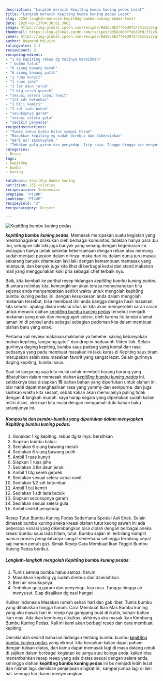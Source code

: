 ```yaml
---
description: "Langkah meracik Kepit8ng bumbu kuning pedas Lezat"
title: "Langkah meracik Kepit8ng bumbu kuning pedas Lezat"
slug: 2258-langkah-meracik-kepit8ng-bumbu-kuning-pedas-lezat
date: 2020-08-13T04:38:01.308Z
image: https://img-global.cpcdn.com/recipes/9d56c0b3ffe639fd/751x532cq70/kepit8ng-bumbu-kuning-pedas-foto-resep-utama.jpg
thumbnail: https://img-global.cpcdn.com/recipes/9d56c0b3ffe639fd/751x532cq70/kepit8ng-bumbu-kuning-pedas-foto-resep-utama.jpg
cover: https://img-global.cpcdn.com/recipes/9d56c0b3ffe639fd/751x532cq70/kepit8ng-bumbu-kuning-pedas-foto-resep-utama.jpg
author: Raymond McGuire
ratingvalue: 3.1
reviewcount: 8
recipeingredient:
- "1 kg kepiting rebus dg talinya bersihkan"
- " bumbu halus"
- "6 siung bawang merah"
- "6 siung bawang putih"
- "1 ruas kunyit"
- "1 ruas jahe"
- "3 lbr daun jeruk"
- "1 btg sereh geprek"
- "sesuai selera cabai rawit"
- "1/2 sdt ketumbar"
- "1 biji kemiri"
- "1 sdt lada bubuk"
- "secukupnya garam"
- "sesuai selera gula"
- "sedikit penyedap"
recipeinstructions:
- "Tumis semua bumbu halus sampai harum"
- "Masukkan kepiting yg sudah direbus dan dibersihkan"
- "Beri air secukupnya."
- "Tmbhkan gula,garam dan penyedap. Icip rasa. Tunggu hingga air menyusut. Siap disajikan dg nasi hangat"
categories:
- Resep
tags:
- kepit8ng
- bumbu
- kuning

katakunci: kepit8ng bumbu kuning 
nutrition: 255 calories
recipecuisine: Indonesian
preptime: "PT29M"
cooktime: "PT44M"
recipeyield: "2"
recipecategory: Dessert

---
```



![Kepit8ng bumbu kuning pedas](https://img-global.cpcdn.com/recipes/9d56c0b3ffe639fd/751x532cq70/kepit8ng-bumbu-kuning-pedas-foto-resep-utama.jpg)

<b><i>kepit8ng bumbu kuning pedas</i></b>, Memasak merupakan suatu kegiatan yang membahagiakan dilakukan oleh berbagai komunitas. tidaklah hanya para ibu ibu, sebagian laki laki juga banyak yang senang dengan kegemaran ini. walaupun hanya untuk sekedar kebersamaan dengan rekan atau memang sudah menjadi passion dalam dirinya. maka dari itu dalam dunia juru masak sekarang banyak ditemukan laki laki dengan kemampuan memasak yang mumpuni, dan banyak juga kita lihat di berbagai kedai dan stand makanan mall yang menggunakan koki pria sebagai chef terbaik nya.

Baik, kita kembali ke perihal resep hidangan <i>kepit8ng bumbu kuning pedas</i>. di antara rutinitas kita, kemungkinan akan terasa menyenangkan bila sejenak anda menyempatkan sedikit waktu untuk mengolah kepit8ng bumbu kuning pedas ini. dengan kesuksesan anda dalam mengolah makanan tersebut, bisa membuat diri anda bangga dengan hasil masakan kita sendiri. apalagi disini melalui situs ini kita akan memperoleh saran saran untuk meracik olahan <u>kepit8ng bumbu kuning pedas</u> tersebut menjadi makanan yang enak dan menggugah selera, oleh karena itu tandai alamat laman ini di ponsel anda sebagai sebagian pedoman kita dalam membuat olahan baru yang enak.

Pertama kali review makanan.maklumin ya hehehe. saking kebanyakan makan kepiting, langsung gatel&#34; dan drop ni.haduuuhh Video link. Selain gurihnya daging kepiting, bumbu saus padang yang kental dan rasa pedasnya yang padu membuat masakan ini laku keras di Kepiting saus tiram merupakan salah satu masakan favorit yang sangat lezat. Selain gurihnya daging kepiting, bumbu saus.


Saat ini langsung saja kita mulai untuk membeli barang barang yang dibutuhkan dalam memasak olahan <u><i>kepit8ng bumbu kuning pedas</i></u> ini. setidaknya bisa disiapkan <b>15</b> bahan bahan yang diperlukan untuk olahan ini. biar nanti dapat menghasilkan rasa yang yummy dan sempurna. dan juga sisihkan waktu kita sesaat, sebab kalian akan memulainya paling tidak dengan <b>4</b> langkah mudah. saya harap segala yang diperlukan sudah kalian miliki disini, oke mari kita mulai dengan mengamati dulu bahan baku selanjutnya ini.

<!--inarticleads1-->

##### Komposisi dan bumbu-bumbu yang diperlukan dalam menyiapkan Kepit8ng bumbu kuning pedas:

1. Gunakan 1 kg kepiting. rebus dg talinya. bersihkan
1. Siapkan  bumbu halus:
1. Sediakan 6 siung bawang merah
1. Sediakan 6 siung bawang putih
1. Ambil 1 ruas kunyit
1. Siapkan 1 ruas jahe
1. Sediakan 3 lbr daun jeruk
1. Ambil 1 btg sereh geprek
1. Sediakan sesuai selera cabai rawit
1. Sediakan 1/2 sdt ketumbar
1. Ambil 1 biji kemiri
1. Sediakan 1 sdt lada bubuk
1. Siapkan secukupnya garam
1. Sediakan sesuai selera gula
1. Ambil sedikit penyedap


Resep Tutut Bumbu Kuning Pedas Sederhana Spesial Asli Enak. Selain dimasak bumbu kuning aneka kreasi olahan tutut keong sawah ini ada beberapa variasi yang dikembangkan bisa diolah dengan berbagai aneka kreasi bumbu saus lada hitam, tutut. Bumbu sajian ini terbilang komplit namun proses pengolahanya sangat sederhana sehingga terbilang cepat saji namun penuh gizi. Simak Resep Cara Membuat Ikan Teggiri Bumbu Kuning Pedas berikut. 

<!--inarticleads2-->

##### Langkah-langkah mengolah Kepit8ng bumbu kuning pedas:

1. Tumis semua bumbu halus sampai harum
1. Masukkan kepiting yg sudah direbus dan dibersihkan
1. Beri air secukupnya.
1. Tmbhkan gula,garam dan penyedap. Icip rasa. Tunggu hingga air menyusut. Siap disajikan dg nasi hangat


Kuliner indonesia Masakan rumah sehari hari dan gak ribet. Tumis bumbu yang dihaluskan hingga harum. Cara Membuat Ikan Mas Bumbu kuning yang aku masak hari ini resep nya gampang buat di ikutin, bahan-bahan ikan mas. Ada ikan kembung dikulkas, akhirnya aku masak Ikan Kembung Bumbu Kuning Pedas. Kali ini kami akan berbagi resep dan cara membuat kepiting. 

Demikianlah sedikit bahasan hidangan tentang bumbu bumbu <u>kepit8ng bumbu kuning pedas</u> yang nikmat. kita harapkan kalian dapat paham dengan tulisan diatas, dan kamu dapat memasak lagi di masa datang untuk di sajikan dalam berbagai kegiatan keluarga atau kolega anda. kalian bisa menambahkan resep resep yang ada diatas sesuai dengan selera anda, sehingga olahan <b>kepit8ng bumbu kuning pedas</b> ini bs menjadi lebih lezat dan nikmat lagi. demikian penjelasan singkat ini, sampai jumpa lagi di lain hal. semoga hari kamu menyenangkan.
